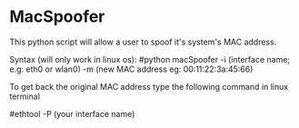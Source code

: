 # MacSpoofer

This python script will allow a user to spoof it's system's MAC address.

Syntax (will only work in linux os): #python macSpoofer -i (interface name; e.g: eth0 or wlan0) -m (new MAC address eg: 00:11:22:3a:45:66)

To get back the original MAC address type the following command in linux terminal

#ethtool -P (your interface name)
